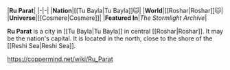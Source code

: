 |**Ru Parat**|
|-|-|
|**Nation**|[[Tu Bayla\|Tu Bayla]]🐱︎|
|**World**|[[Roshar\|Roshar]]🐱︎|
|**Universe**|[[Cosmere\|Cosmere]]|
|**Featured In**|*The Stormlight Archive*|

**Ru Parat** is a city in [[Tu Bayla\|Tu Bayla]] in central [[Roshar\|Roshar]]. It may be the nation's capital.
It is located in the north, close to the shore of the [[Reshi Sea\|Reshi Sea]].



https://coppermind.net/wiki/Ru_Parat
